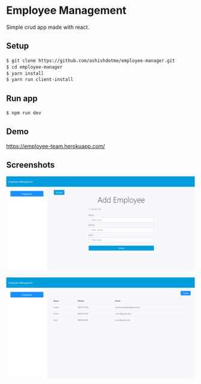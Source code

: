 # Employee Management

Simple crud app made with react.

## Setup

```bash
$ git clone https://github.com/ashishdotme/employee-manager.git
$ cd employee-manager
$ yarn install
$ yarn run client-install
```

## Run app

```bash
$ npm run dev
```

## Demo

https://employee-team.herokuapp.com/

## Screenshots

![employee-manager](screenshots/1.png)

![employee-manager](screenshots/2.png)
